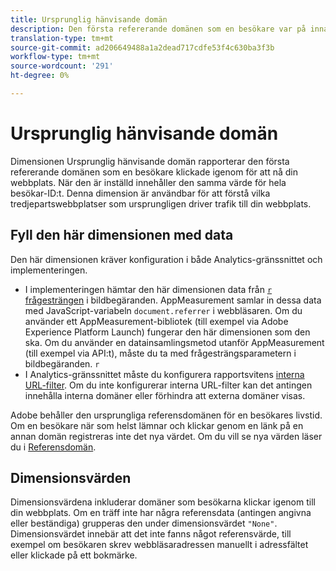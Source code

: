 ```yaml
---
title: Ursprunglig hänvisande domän
description: Den första refererande domänen som en besökare var på innan han/hon klickade igenom till din webbplats.
translation-type: tm+mt
source-git-commit: ad206649488a1a2dead717cdfe53f4c630ba3f3b
workflow-type: tm+mt
source-wordcount: '291'
ht-degree: 0%

---
```



# Ursprunglig hänvisande domän

Dimensionen Ursprunglig hänvisande domän rapporterar den första refererande domänen som en besökare klickade igenom för att nå din webbplats. När den är inställd innehåller den samma värde för hela besökar-ID:t. Denna dimension är användbar för att förstå vilka tredjepartswebbplatser som ursprungligen driver trafik till din webbplats.

## Fyll den här dimensionen med data

Den här dimensionen kräver konfiguration i både Analytics-gränssnittet och implementeringen.

* I implementeringen hämtar den här dimensionen data från [`r` frågesträngen](/help/implement/validate/query-parameters.md) i bildbegäranden. AppMeasurement samlar in dessa data med JavaScript-variabeln `document.referrer` i webbläsaren. Om du använder ett AppMeasurement-bibliotek (till exempel via Adobe Experience Platform Launch) fungerar den här dimensionen som den ska. Om du använder en datainsamlingsmetod utanför AppMeasurement (till exempel via API:t), måste du ta med frågesträngsparametern i bildbegäranden. `r`
* I Analytics-gränssnittet måste du konfigurera rapportsvitens [interna URL-filter](/help/admin/admin/internal-url-filter-admin.md). Om du inte konfigurerar interna URL-filter kan det antingen innehålla interna domäner eller förhindra att externa domäner visas.

Adobe behåller den ursprungliga referensdomänen för en besökares livstid. Om en besökare när som helst lämnar och klickar genom en länk på en annan domän registreras inte det nya värdet. Om du vill se nya värden läser du i [Referensdomän](referring-domain.md).

## Dimensionsvärden

Dimensionsvärdena inkluderar domäner som besökarna klickar igenom till din webbplats. Om en träff inte har några referensdata (antingen angivna eller beständiga) grupperas den under dimensionsvärdet `"None"`. Dimensionsvärdet innebär att det inte fanns något referensvärde, till exempel om besökaren skrev webbläsaradressen manuellt i adressfältet eller klickade på ett bokmärke.
